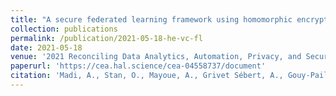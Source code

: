 ```yaml
---
title: "A secure federated learning framework using homomorphic encryption and verifiable computing"
collection: publications
permalink: /publication/2021-05-18-he-vc-fl
date: 2021-05-18
venue: '2021 Reconciling Data Analytics, Automation, Privacy, and Security: A Big Data Challenge (RDAAPS)'
paperurl: 'https://cea.hal.science/cea-04558737/document'
citation: 'Madi, A., Stan, O., Mayoue, A., Grivet Sébert, A., Gouy-Pailler, C., & Sirdey, R. (2021, May). A secure federated learning framework using homomorphic encryption and verifiable computing. In 2021 Reconciling Data Analytics, Automation, Privacy, and Security: A Big Data Challenge (RDAAPS) (pp. 1-8). IEEE.'
---
```

